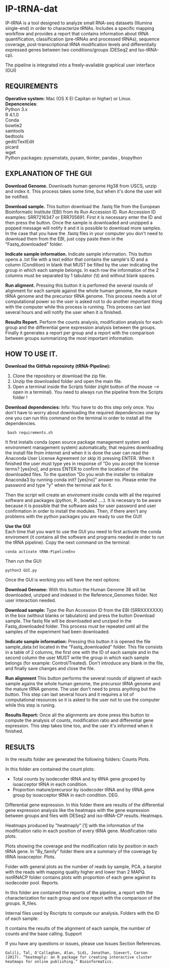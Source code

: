 # IP-tRNA-dat

IP-tRNA is a tool designed to analyze small RNA-seq datasets (Illumina single-end) in order to characterize tRNAs. Includes a specific mapping workflow and provides a report that contains information about tRNA quantification, classification (pre-tRNAs and processed tRNAs), sequence coverage, post-transcriptional tRNA modification levels and differentially expressed genes between two conditions/groups (DESeq2 and Iso-tRNA-cp).

The pipeline is integrated into a freely-available graphical user interface (GUI)

## REQUIREMENTS

**Operative system:** Mac (OS X El Capitan or higher) or Linux.  
**Depencencies**:  
    Python 3.x  
    R 4.1.0  
    Conda  
    bowtie2  
    samtools  
    bedtools  
    gedit/TextEdit  
    picard  
    wget  
    Python packages: pysamstats, pysam, tkinter, pandas , biopython  

## EXPLANATION OF THE GUI

**Download Genome.** Downloads human genome Hg38 from USCS, unzip and index it. This process takes some time, but when it's done the user will be notified.

**Download sample.** This button download the .fastq file from the European Bioinformatic Institute (EBI) from its Run Accession ID. Run Accession ID examples: SRR7216347 or ERR705691. First it is necessary enter the ID and then press the button. Once the sample is downloaded and unzipped a popped message will notify it and it is possible to download more samples. In the case that you have the .fastq files in your computer you don't need to download them from the EBI, just copy paste them in the "Fastq_downloaded" folder.

**Indicate sample information.**  Indicate sample information. This button opens a .txt file with a text editor that contains the sample's ID and a column (Condition) in blank that MUST be filled by the user indicating the group in which each sample belongs. In each row the information of the 2 columns must be separated by 1 tabulator (\t) and without blank spaces.

  **Run aligment.** Pressing this button it is perfomed the several rounds of alignment for each sample against the whole human genome, the mature tRNA genome and the precursor tRNA genome. This process needs a lot of computational power so the user is asked not to do another important thing with the computer while this process is running. This process can last several hours and will notify the user when it is finished.
  
**Results Report.** Perform the counts analysis, modification analysis for each group and the differential gene expression analysis between the groups. Finally it generates a report per group and a report with the comparison between groups summarizing the most important information.

## HOW TO USE IT.

**Download the GitHub reposiroty (tRNA-Pipeline):**
1.  Clone the repository or download the zip file. 
2. Unzip the downloaded folder and open the main file. 
3. Open a terminal inside the Scripts folder (right button of the mouse --> open in a terminal). You need to always run the pipeline from the Scripts folder !

**Download dependencies:**
Info: You have to do this step only once. 
You don't have to worry about downloading the required dependencies one by one you can run this command on the terminal in order to install all the dependencies.

` bash requirements.sh`

It first installs conda (open source package management system and environment management system) automatically, that requires downloading the install file from internet and when it is done the user can read the Anaconda User License Agreement (or skip it) pressing ENTER. When it finished the user must type yes in response of "Do you accept the license terms? [yes|no], and press ENTER to confirm the location of the downloaded files. To the question "Do you wish the installer to initialize Anaconda3 by running conda init? [yes|no]" answer no. Please enter the password and type "y" when the terminal ask for it.

Then the script will create an enviroment inside conda with all the required software and packages (python, R , bowtie2 ....). It is necesary to be aware because it is possible that the software asks for user password and user confirmation in order to install the modules. Then, if there aren't any problems with the python packages you are ready to use the GUI!  


**Use the GUI**  
Each time that you want to use the GUI you need to first activate the conda enviroment (it contains all the software and programs needed in order to run the tRNA pipeline). Copy the next command on the terminal:

`conda activate tRNA-PipelineEnv`

Then run the GUI:

`python3 GUI.py`

Once the GUI is working you will have the next options:

**Download Genome:**
With this button the Human Genome 38 will be downloaded, unziped and indexed in the Reference_Genomes folder. Not user interaction needed.

**Download sample:**
Type the Run Accession ID from the EBI (SRRXXXXXXX) in the box (without blanks or tabulators) and press the button Download sample. The fastq file will be downloaded and unziped in the Fastq_downloaded folder. This process must be repeated until all the samples of the experiment had been downloaded.

**Indicate sample information:**
Pressing this button it is opened the file sample_data.txt located in the "Fastq_downloaded" folder. This file consists in a table of 2 columns, the first one with the ID of each sample and in the second column the user MUST write the group in which each sample belongs (for example: Control/Treated). Don't introduce any blank in the file, and finally save changes and close the file.

**Run alignment**
This button performs the several rounds of alignent of each sample agains the whole human genome, the precursor tRNA genome and the mature tRNA genome. The user don't need to press anything but the button. This step can last several hours and it requires a lot of computational resources so it is asked to the user not to use the computer while this step is runing.

**Results Report:** 
Once all the alignments are done press this button to compute the analysis of counts, modification ratio and differential gene expression. This step takes time too, and the user it's informed when it finished.

## RESULTS

In the results folder are generated the following folders:
Counts Plots.

In this folder are contained the count plots:
- Total counts by isodecoder tRNA and by tRNA gene grouped by isoacceptor tRNA in each condition.
- Proportion mature/precursor by isodecoder tRNA and by tRNA gene group by isoacceptor tRNA in each condition.
DEG.

Differential gene expression. In this folder there are results of the differential gene expression analysis like the heatmaps with the gene expression between groups and files with DESeq2 and iso-tRNA-CP results.
Heatmaps.

Heatmaps produced by "heatmaply" [1] with the information of the modification ratio in each position of every tRNA gene.
Modification ratio plots.

Plots showing the coverage and the modification ratio by position in each tRNA gene. In "By_family" folder there are a summary of the coverage by tRNA isoacceptor.
Plots.

Folder with general plots as the number of reads by sample, PCA, a barplot with the reads with mapping quality higher and lower than 2 MAPQ. isotRNACP folder contains plots with proportion of each gene against its isodecoder pool.
Reports.

In this folder are contained the reports of the pipeline, a report with the characterization for each group and one report with the comparison of the groups.
R_files.

Internal files used by Rscripts to compute our analysis.
Folders with the ID of each sample.

It contains the results of the alignment of each sample, the number of counts and the base calling.
Support

If you have any questions or issues, please use Issues Section
References.

    Galili, Tal, O'Callaghan, Alan, Sidi, Jonathan, Sievert, Carson (2017). “heatmaply: an R package for creating interactive cluster heatmaps for online publishing.” Bioinformatics.
